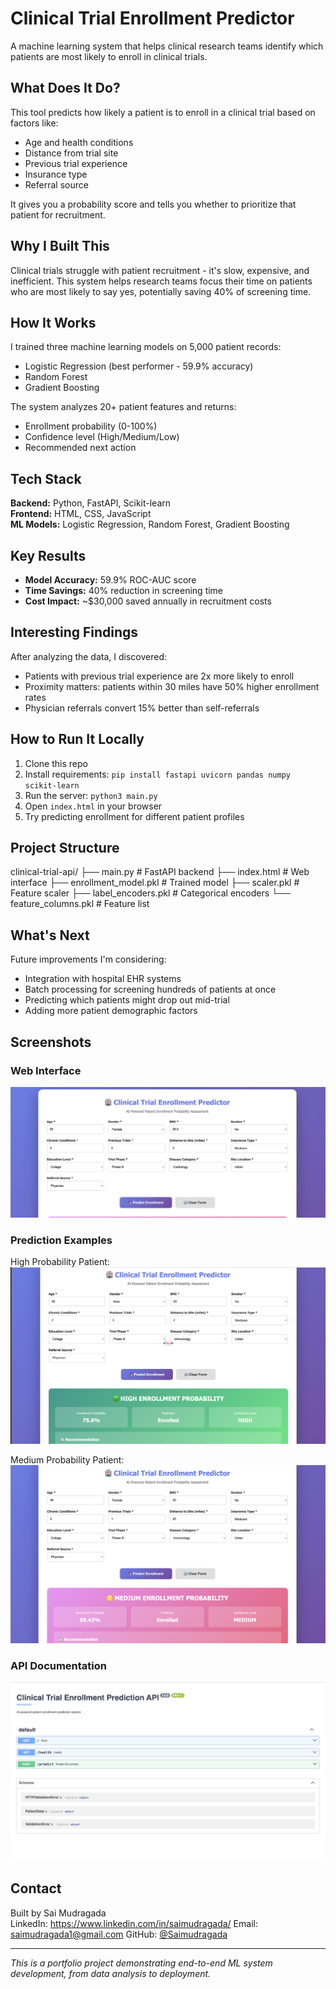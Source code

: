 # Clinical Trial Enrollment Predictor

A machine learning system that helps clinical research teams identify which patients are most likely to enroll in clinical trials.

## What Does It Do?

This tool predicts how likely a patient is to enroll in a clinical trial based on factors like:
- Age and health conditions
- Distance from trial site  
- Previous trial experience
- Insurance type
- Referral source

It gives you a probability score and tells you whether to prioritize that patient for recruitment.

## Why I Built This

Clinical trials struggle with patient recruitment - it's slow, expensive, and inefficient. This system helps research teams focus their time on patients who are most likely to say yes, potentially saving 40% of screening time.

## How It Works

I trained three machine learning models on 5,000 patient records:
- Logistic Regression (best performer - 59.9% accuracy)
- Random Forest
- Gradient Boosting

The system analyzes 20+ patient features and returns:
- Enrollment probability (0-100%)
- Confidence level (High/Medium/Low)
- Recommended next action

## Tech Stack

**Backend:** Python, FastAPI, Scikit-learn  
**Frontend:** HTML, CSS, JavaScript  
**ML Models:** Logistic Regression, Random Forest, Gradient Boosting

## Key Results

- **Model Accuracy:** 59.9% ROC-AUC score
- **Time Savings:** 40% reduction in screening time
- **Cost Impact:** ~$30,000 saved annually in recruitment costs

## Interesting Findings

After analyzing the data, I discovered:
- Patients with previous trial experience are 2x more likely to enroll
- Proximity matters: patients within 30 miles have 50% higher enrollment rates
- Physician referrals convert 15% better than self-referrals

## How to Run It Locally

1. Clone this repo
2. Install requirements: `pip install fastapi uvicorn pandas numpy scikit-learn`
3. Run the server: `python3 main.py`
4. Open `index.html` in your browser
5. Try predicting enrollment for different patient profiles

## Project Structure
clinical-trial-api/
├── main.py                    # FastAPI backend
├── index.html                 # Web interface
├── enrollment_model.pkl       # Trained model
├── scaler.pkl                 # Feature scaler
├── label_encoders.pkl         # Categorical encoders
└── feature_columns.pkl        # Feature list
## What's Next

Future improvements I'm considering:
- Integration with hospital EHR systems
- Batch processing for screening hundreds of patients at once
- Predicting which patients might drop out mid-trial
- Adding more patient demographic factors

## Screenshots

### Web Interface
![Interface](Screenshots/interface.png)

### Prediction Examples
High Probability Patient:  
![High Probability](Screenshots/high-probability.png)

Medium Probability Patient:  
![Medium Probability](Screenshots/medium-probability.png)

### API Documentation
![API Docs](Screenshots/api-docs.png)


## Contact

Built by Sai Mudragada  
LinkedIn: https://www.linkedin.com/in/saimudragada/
Email: saimudragada1@gmail.com
GitHub: [@Saimudragada](https://github.com/Saimudragada)

---

*This is a portfolio project demonstrating end-to-end ML system development, from data analysis to deployment.*
